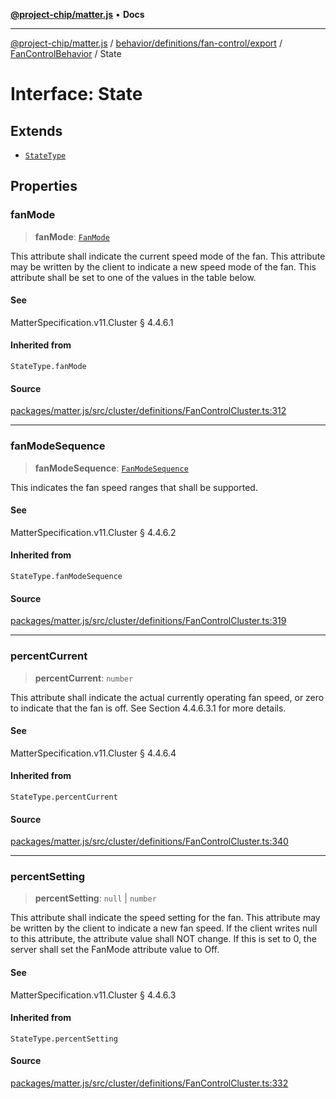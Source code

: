 [**@project-chip/matter.js**](../../../../../../../README.md) • **Docs**

***

[@project-chip/matter.js](../../../../../../../modules.md) / [behavior/definitions/fan-control/export](../../../README.md) / [FanControlBehavior](../README.md) / State

# Interface: State

## Extends

- [`StateType`](../../../-internal-/README.md#statetype)

## Properties

### fanMode

> **fanMode**: [`FanMode`](../../../../../../../cluster/export/namespaces/FanControl/enumerations/FanMode.md)

This attribute shall indicate the current speed mode of the fan. This attribute may be written by the
client to indicate a new speed mode of the fan. This attribute shall be set to one of the values in the
table below.

#### See

MatterSpecification.v11.Cluster § 4.4.6.1

#### Inherited from

`StateType.fanMode`

#### Source

[packages/matter.js/src/cluster/definitions/FanControlCluster.ts:312](https://github.com/project-chip/matter.js/blob/7a8cbb56b87d4ccf34bec5a9a95ab40a1711324f/packages/matter.js/src/cluster/definitions/FanControlCluster.ts#L312)

***

### fanModeSequence

> **fanModeSequence**: [`FanModeSequence`](../../../../../../../cluster/export/namespaces/FanControl/enumerations/FanModeSequence.md)

This indicates the fan speed ranges that shall be supported.

#### See

MatterSpecification.v11.Cluster § 4.4.6.2

#### Inherited from

`StateType.fanModeSequence`

#### Source

[packages/matter.js/src/cluster/definitions/FanControlCluster.ts:319](https://github.com/project-chip/matter.js/blob/7a8cbb56b87d4ccf34bec5a9a95ab40a1711324f/packages/matter.js/src/cluster/definitions/FanControlCluster.ts#L319)

***

### percentCurrent

> **percentCurrent**: `number`

This attribute shall indicate the actual currently operating fan speed, or zero to indicate that the fan
is off. See Section 4.4.6.3.1 for more details.

#### See

MatterSpecification.v11.Cluster § 4.4.6.4

#### Inherited from

`StateType.percentCurrent`

#### Source

[packages/matter.js/src/cluster/definitions/FanControlCluster.ts:340](https://github.com/project-chip/matter.js/blob/7a8cbb56b87d4ccf34bec5a9a95ab40a1711324f/packages/matter.js/src/cluster/definitions/FanControlCluster.ts#L340)

***

### percentSetting

> **percentSetting**: `null` \| `number`

This attribute shall indicate the speed setting for the fan. This attribute may be written by the client
to indicate a new fan speed. If the client writes null to this attribute, the attribute value shall NOT
change. If this is set to 0, the server shall set the FanMode attribute value to Off.

#### See

MatterSpecification.v11.Cluster § 4.4.6.3

#### Inherited from

`StateType.percentSetting`

#### Source

[packages/matter.js/src/cluster/definitions/FanControlCluster.ts:332](https://github.com/project-chip/matter.js/blob/7a8cbb56b87d4ccf34bec5a9a95ab40a1711324f/packages/matter.js/src/cluster/definitions/FanControlCluster.ts#L332)

